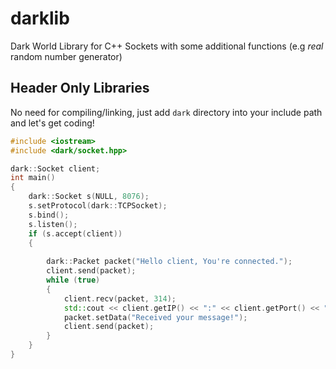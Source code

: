 # darklib
Dark World Library for C++ Sockets with some additional functions (e.g *real* random number generator)

Header Only Libraries
-
No need for compiling/linking, just add `dark` directory into your include path and let's get coding!
```cpp
#include <iostream>
#include <dark/socket.hpp>

dark::Socket client;
int main()
{
	dark::Socket s(NULL, 8076);
	s.setProtocol(dark::TCPSocket);
	s.bind();
	s.listen();
	if (s.accept(client))
	{
		
		dark::Packet packet("Hello client, You're connected.");
		client.send(packet);
		while (true)
		{
			client.recv(packet, 314);
			std::cout << client.getIP() << ":" << client.getPort() << " | " << packet.getData() << "\n";
			packet.setData("Received your message!");
			client.send(packet);
		}
	}
}
```

